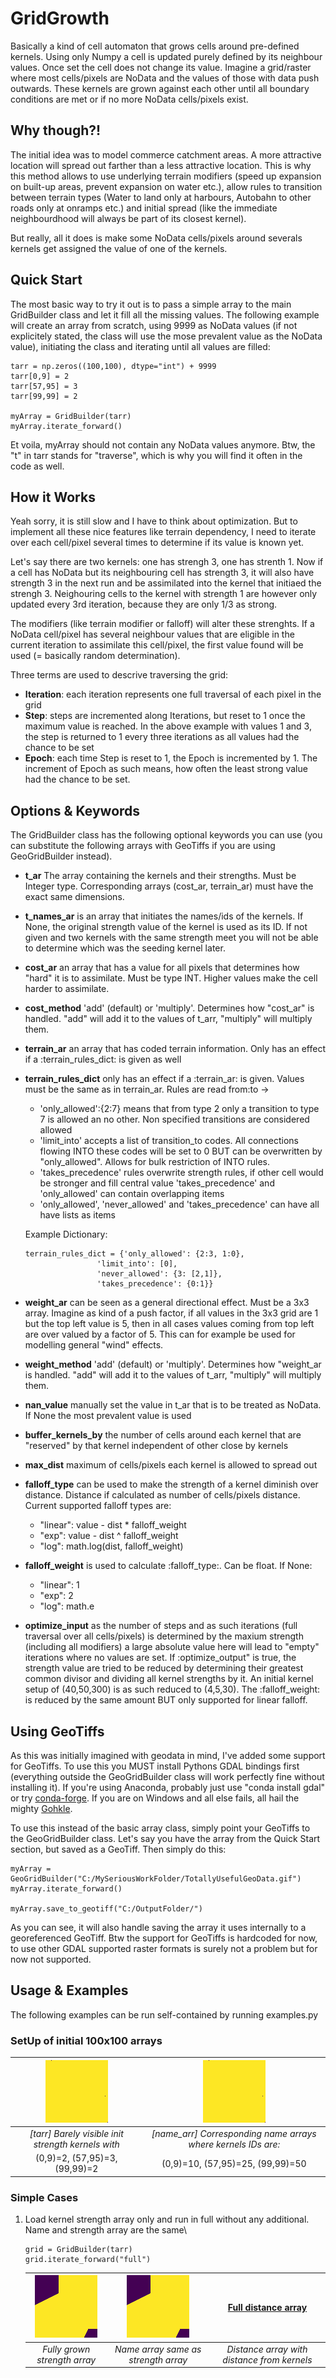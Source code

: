 # GridGrowth

Basically a kind of cell automaton that grows cells around pre-defined kernels. Using only Numpy a cell is updated purely defined by its neighbour values. Once set the cell does not change its value. Imagine a grid/raster where most cells/pixels are NoData and the values of those with data push outwards. These kernels are grown against each other until all boundary conditions are met or if no more NoData cells/pixels exist.

## Why though?!

The initial idea was to model commerce catchment areas. A more attractive location will spread out farther than a less attractive location. This is why this method allows to use underlying terrain modifiers (speed up expansion on built-up areas, prevent expansion on water etc.), allow rules to transition between terrain types (Water to land only at harbours, Autobahn to other roads only at onramps etc.) and initial spread (like the immediate neighbourdhood will always be part of its closest kernel).

But really, all it does is make some NoData cells/pixels around severals kernels get assigned the value of one of the kernels.

## Quick Start

The most basic way to try it out is to pass a simple array to the main GridBuilder class and let it fill all the missing values. The following example will create an array from scratch, using 9999 as NoData values (if not explicitely stated, the class will use the mose prevalent value as the NoData value), initiating the class and iterating until all values are filled:

```
tarr = np.zeros((100,100), dtype="int") + 9999
tarr[0,9] = 2
tarr[57,95] = 3
tarr[99,99] = 2

myArray = GridBuilder(tarr)
myArray.iterate_forward()
```

Et voila, myArray should not contain any NoData values anymore. Btw, the "t" in tarr stands for "traverse", which is why you will find it often in the code as well.

## How it Works

Yeah sorry, it is still slow and I have to think about optimization. But to implement all these nice features like terrain dependency, I need to iterate over each cell/pixel several times to determine if its value is known yet.

Let's say there are two kernels: one has strengh 3, one has strenth 1. Now if a cell has NoData but its neighbouring cell has strength 3, it will also have strength 3 in the next run and be assimilated into the kernel that initiaed the strengh 3. Neighouring cells to the kernel with strength 1 are however only updated every 3rd iteration, because they are only 1/3 as strong. 

The modifiers (like terrain modifier or falloff) will alter these strenghts. If a NoData cell/pixel has several neighbour values that are eligible in the current iteration to assimilate this cell/pixel, the first value found will be used (= basically random determination).

Three terms are used to descrive traversing the grid:
* **Iteration**: each iteration represents one full traversal of each pixel in the grid
* **Step**: steps are incremented along Iterations, but reset to 1 once the maximum value is reached. In the above example with values 1 and 3, the step is returned to 1 every three iterations as all values had the chance to be set
* **Epoch**: each time Step is reset to 1, the Epoch is incremented by 1. The increment of Epoch as such means, how often the least strong value had the chance to be set. 

## Options & Keywords

The GridBuilder class has the following optional keywords you can use (you can substitute the following arrays with GeoTiffs if you are using GeoGridBuilder instead). 

* **t_ar** The array containing the kernels and their strengths. Must be Integer type. Corresponding arrays (cost_ar, terrain_ar) must have the exact same dimensions.

* **t_names_ar** is an array that initiates the names/ids of the kernels. If None, the original strength value of the kernel is used as its ID. If not given and two kernels with the same strength meet you will not be able to determine which was the seeding kernel later.

* **cost_ar** an array that has a value for all pixels that determines how "hard" it is to assimilate. Must be type INT. Higher values make the cell harder to assimilate. 

* **cost_method** 'add' (default) or 'multiply'. Determines how "cost_ar" is handled. "add" will add it to the values of t_arr, "multiply" will multiply them.

* **terrain_ar** an array that has coded terrain information. Only has an effect if a :terrain_rules_dict: is given as well

* **terrain_rules_dict** only has an effect if a :terrain_ar: is given. Values must be the same as in terrain_ar. Rules are read from:to ->
	- 'only_allowed':{2:7} means that from type 2 only a transition to type 7 is allowed an no other. Non specified transitions are considered allowed
	- 'limit_into' accepts a list of transition_to codes. All connections flowing INTO these codes will be set to 0 BUT can be overwritten by "only_allowed". Allows for bulk restriction of INTO rules.
	- 'takes_precedence' rules overwrite strength rules, if other cell would be stronger and fill central value 'takes_precedence' and 'only_allowed' can contain overlapping items
	- 'only_allowed', 'never_allowed' and 'takes_precedence' can have all have lists as items

	Example Dictionary:
	```
	terrain_rules_dict = {'only_allowed': {2:3, 1:0},
					'limit_into': [0],
					'never_allowed': {3: [2,1]},
					'takes_precedence': {0:1}}
	```

* **weight_ar** can be seen as a general directional effect. Must be a 3x3 array. Imagine as kind of a push factor, if all values in the 3x3 grid are 1 but the top left value is 5, then in all cases values coming from top left are over valued by a factor of 5. This can for example be used for modelling general "wind" effects.

* **weight_method** 'add' (default) or 'multiply'. Determines how "weight_ar is handled. "add" will add it to the values of t_arr, "multiply" will multiply them.

* **nan_value** manually set the value in t_ar that is to be treated as NoData. If None the most prevalent value is used

* **buffer_kernels_by** the number of cells around each kernel that are "reserved" by that kernel independent of other close by kernels

* **max_dist** maximum of cells/pixels each kernel is allowed to spread out

* **falloff_type** can be used to make the strength of a kernel diminish over distance. Distance if calculated as number of cells/pixels distance. Current supported falloff types are:
	- "linear": value - dist \* falloff_weight
	- "exp": value - dist ^ falloff_weight
	- "log": math.log(dist, falloff_weight)

* **falloff_weight** is used to calculate :falloff_type:. Can be float. If None:
	- "linear": 1
	- "exp": 2
	- "log": math.e

* **optimize_input** as the number of steps and as such iterations (full traversal over all cells/pixels) is determined by the maxium strength (including all modifiers) a large absolute value here will lead to "empty" iterations where no values are set. 
If :optimize_output" is true, the strength value are tried to be reduced by determining their greatest common divisor and dividing all kernel strengths by it. An initial kernel setup of (40,50,300) is as such reduced to (4,5,30). The :falloff_weight: is reduced by the same amount BUT only supported for linear falloff.


## Using GeoTiffs

As this was initially imagined with geodata in mind, I've added some support for GeoTiffs. To use this you MUST install Pythons GDAL bindings first (everything outside the GeoGridBuilder class will work perfectly fine without installing it). If you're using Anaconda, probably just use "conda install gdal" or try [conda-forge](https://anaconda.org/conda-forge/gdal). If you are on Windows and all else fails, all hail the mighty [Gohkle](https://www.lfd.uci.edu/~gohlke/pythonlibs/).

To use this instead of the basic array class, simply point your GeoTiffs to the GeoGridBuilder class. Let's say you have the array from the Quick Start section, but saved as a GeoTiff. Then simply do this:

```
myArray = GeoGridBuilder("C:/MySeriousWorkFolder/TotallyUsefulGeoData.gif")
myArray.iterate_forward()

myArray.save_to_geotiff("C:/OutputFolder/")
```

As you can see, it will also handle saving the array it uses internally to a georeferenced GeoTiff. Btw the support for GeoTiffs is hardcoded for now, to use other GDAL supported raster formats is surely not a problem but for now not supported.


## Usage & Examples

The following examples can be run self-contained by running examples.py

### SetUp of initial 100x100 arrays

| ![Init strength array](examples/init_strength_array.png) | ![Init name array](examples/init_strength_array.png) |
|:--:|:--:|
| *[tarr] Barely visible init strength kernels with* | *[name_arr] Corresponding name arrays where kernels IDs are:* |
| (0,9)=2, (57,95)=3, (99,99)=2 | (0,9)=10, (57,95)=25, (99,99)=50 |

### Simple Cases

1) Load kernel strength array only and run in full without any additional. Name and strength array are the same\

	```
	grid = GridBuilder(tarr)
	grid.iterate_forward("full")
	```

	| ![Full strength array](examples/ex1_output_strength_array.png) | ![Full name array](examples/ex1_output_name_array.png) | [Full distance array](examples/ex1_output_distance_array.png) |
	|:--:|:--:|:--:|
	| *Fully grown strength array* | *Name array same as strength array* | *Distance array with distance from kernels* |


